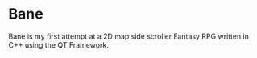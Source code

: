 # Bane
Bane is my first attempt at a 2D map side scroller Fantasy RPG written in C++ using the QT Framework.
